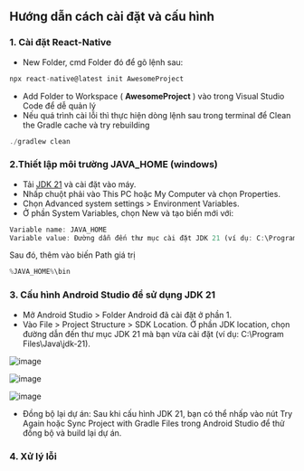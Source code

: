 ## Hướng dẫn cách cài đặt và cấu hình

### 1. Cài đặt React-Native

- New Folder, cmd Folder đó để gõ lệnh sau:
```typescript
npx react-native@latest init AwesomeProject
```
- Add Folder to Workspace ( __AwesomeProject__ ) vào trong Visual Studio Code để dễ quản lý
- Nếu quá trình cài lỗi thì thực hiện dòng lệnh sau trong terminal để Clean the Gradle cache và try rebuilding
```typescript
./gradlew clean
```
### 2.Thiết lập môi trường JAVA_HOME (windows)
- Tải [JDK 21](https://www.oracle.com/java/technologies/downloads/#jdk21-windows) và cài đặt vào máy.
- Nhấp chuột phải vào This PC hoặc My Computer và chọn Properties.
- Chọn Advanced system settings > Environment Variables.
- Ở phần System Variables, chọn New và tạo biến mới với:
```typescript
Variable name: JAVA_HOME
Variable value: Đường dẫn đến thư mục cài đặt JDK 21 (ví dụ: C:\Program Files\Java\jdk-21).
```
Sau đó, thêm vào biến Path giá trị 
```typescript
%JAVA_HOME%\bin
```
### 3. Cấu hình Android Studio để sử dụng JDK 21
- Mở Android Studio > Folder Android đã cài đặt ở phần 1.
- Vào File > Project Structure > SDK Location.
Ở phần JDK location, chọn đường dẫn đến thư mục JDK 21 mà bạn vừa cài đặt (ví dụ: C:\Program Files\Java\jdk-21).

![image](https://github.com/user-attachments/assets/e49bd923-0bf5-4736-b0bd-4da6547a9445)

![image](https://github.com/user-attachments/assets/a9d5bdc6-817c-417a-93fa-b25da9fa1a19)

![image](https://github.com/user-attachments/assets/08595c98-25cb-4017-b17f-fdc51d84cf18)

- Đồng bộ lại dự án: Sau khi cấu hình JDK 21, bạn có thể nhấp vào nút Try Again hoặc Sync Project with Gradle Files trong Android Studio để thử đồng bộ và build lại dự án.

### 4. Xử lý lỗi
